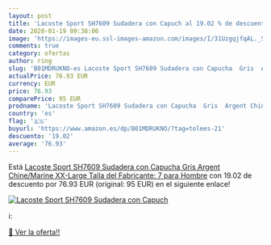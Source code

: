 ```yaml
---
layout: post
title: 'Lacoste Sport SH7609 Sudadera con Capuch al 19.02 % de descuento'
date: 2020-01-19 09:38:06
image: 'https://images-eu.ssl-images-amazon.com/images/I/31UzgqjfqAL._SL200_.jpg'
comments: true
category: ofertas
author: ring
slug: 'B01MDRUKNO-es Lacoste Sport SH7609 Sudadera con Capucha  Gris  Argent Chine/Marine   XX-Large  Talla del Fabricante: 7  para Hombre'
actualPrice: 76.93 EUR
currency: EUR
price: 76.93
comparePrice: 95 EUR
prodname: 'Lacoste Sport SH7609 Sudadera con Capucha  Gris  Argent Chine/Marine   XX-Large  Talla del Fabricante: 7  para Hombre'
country: 'es'
flag: '🇪🇸'
buyurl: 'https://www.amazon.es/dp/B01MDRUKNO/?tag=tolees-21'
descuento: '19.02'
average: '76.93'
---
```


Está [Lacoste Sport SH7609 Sudadera con Capucha  Gris  Argent Chine/Marine   XX-Large  Talla del Fabricante: 7  para Hombre](https://www.amazon.es/dp/B01MDRUKNO/?tag=tolees-21) con 19.02 de descuento por 76.93 EUR (original: 95 EUR) en el siguiente enlace!

[![Lacoste Sport SH7609 Sudadera con Capuch](https://images-eu.ssl-images-amazon.com/images/I/31UzgqjfqAL._SL200_.jpg)](https://www.amazon.es/dp/B01MDRUKNO/?tag=tolees-21)

ℹ️:


[🛒 Ver la oferta!!](https://www.amazon.es/dp/B01MDRUKNO/?tag=tolees-21)
